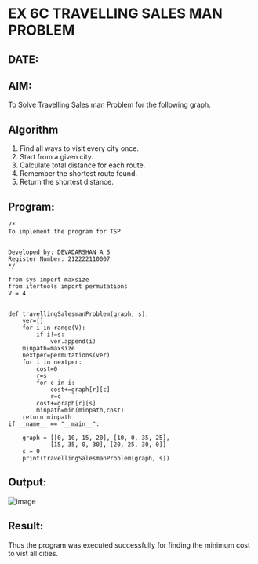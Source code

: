 # EX 6C TRAVELLING SALES MAN PROBLEM
## DATE:
## AIM:
To Solve Travelling Sales man Problem for the following graph.



## Algorithm
1. Find all ways to visit every city once.
2. Start from a given city.
3. Calculate total distance for each route.
4. Remember the shortest route found.
5. Return the shortest distance.
## Program:
```
/*
To implement the program for TSP.


Developed by: DEVADARSHAN A S
Register Number: 212222110007
*/
```
```
from sys import maxsize
from itertools import permutations
V = 4
 

def travellingSalesmanProblem(graph, s):
    ver=[]
    for i in range(V):
        if i!=s:
            ver.append(i)
    minpath=maxsize
    nextper=permutations(ver)
    for i in nextper:
        cost=0
        r=s
        for c in i:
            cost+=graph[r][c]
            r=c
        cost+=graph[r][s]
        minpath=min(minpath,cost)
    return minpath
if __name__ == "__main__":
 
    graph = [[0, 10, 15, 20], [10, 0, 35, 25],
            [15, 35, 0, 30], [20, 25, 30, 0]]
    s = 0
    print(travellingSalesmanProblem(graph, s))
```
## Output:
![image](https://github.com/user-attachments/assets/684968cf-eac7-4081-8135-2346116e4e7a)
## Result:
Thus the program was executed successfully for finding the minimum cost to vist all cities.
